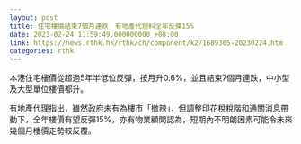 ```yaml
---
layout: post
title: 住宅樓價結束7個月連跌　有地產代理料全年反彈15%
date: 2023-02-24 11:59:49.000000000 +08:00
link: https://news.rthk.hk/rthk/ch/component/k2/1689305-20230224.htm
categories: rthk
---
```


本港住宅樓價從超過5年半低位反彈，按月升0.6%，並且結束7個月連跌，中小型及大型單位樓價都升。

有地產代理指出，雖然政府未有為樓市「撤辣」，但調整印花稅稅階和通關消息帶動下，全年樓價有望反彈15%，亦有物業顧問認為，短期內不明朗因素可能令未來幾個月樓價走勢較反覆。
